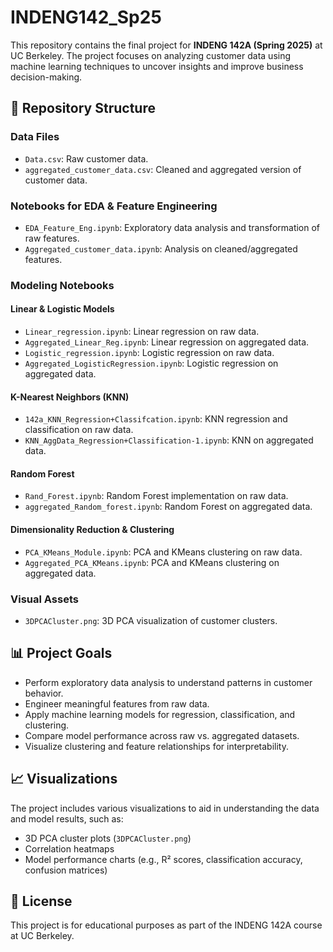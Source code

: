 # INDENG142_Sp25

This repository contains the final project for **INDENG 142A (Spring 2025)** at UC Berkeley. The project focuses on analyzing customer data using machine learning techniques to uncover insights and improve business decision-making.

## 📁 Repository Structure

### Data Files
- `Data.csv`: Raw customer data.
- `aggregated_customer_data.csv`: Cleaned and aggregated version of customer data.

### Notebooks for EDA & Feature Engineering
- `EDA_Feature_Eng.ipynb`: Exploratory data analysis and transformation of raw features.
- `Aggregated_customer_data.ipynb`: Analysis on cleaned/aggregated features.

### Modeling Notebooks

#### Linear & Logistic Models
- `Linear_regression.ipynb`: Linear regression on raw data.
- `Aggregated_Linear_Reg.ipynb`: Linear regression on aggregated data.
- `Logistic_regression.ipynb`: Logistic regression on raw data.
- `Aggregated_LogisticRegression.ipynb`: Logistic regression on aggregated data.

#### K-Nearest Neighbors (KNN)
- `142a_KNN_Regression+Classifcation.ipynb`: KNN regression and classification on raw data.
- `KNN_AggData_Regression+Classification-1.ipynb`: KNN on aggregated data.

#### Random Forest
- `Rand_Forest.ipynb`: Random Forest implementation on raw data.
- `aggregated_Random_forest.ipynb`: Random Forest on aggregated data.

#### Dimensionality Reduction & Clustering
- `PCA_KMeans_Module.ipynb`: PCA and KMeans clustering on raw data.
- `Aggregated_PCA_KMeans.ipynb`: PCA and KMeans clustering on aggregated data.

### Visual Assets
- `3DPCACluster.png`: 3D PCA visualization of customer clusters.

## 📊 Project Goals

- Perform exploratory data analysis to understand patterns in customer behavior.
- Engineer meaningful features from raw data.
- Apply machine learning models for regression, classification, and clustering.
- Compare model performance across raw vs. aggregated datasets.
- Visualize clustering and feature relationships for interpretability.

## 📈 Visualizations

The project includes various visualizations to aid in understanding the data and model results, such as:

- 3D PCA cluster plots (`3DPCACluster.png`)
- Correlation heatmaps
- Model performance charts (e.g., R² scores, classification accuracy, confusion matrices)

## 📄 License

This project is for educational purposes as part of the INDENG 142A course at UC Berkeley.
